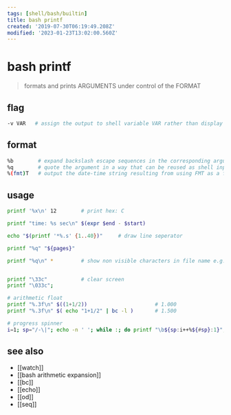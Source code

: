 ```yaml
---
tags: [shell/bash/builtin]
title: bash printf
created: '2019-07-30T06:19:49.208Z'
modified: '2023-01-23T13:02:00.560Z'
---
```


# bash printf

> formats and prints ARGUMENTS under control of the FORMAT

## flag

```sh
-v VAR   # assign the output to shell variable VAR rather than display it on the standard output
```

## format

```sh
%b        # expand backslash escape sequences in the corresponding argument
%q        # quote the argument in a way that can be reused as shell input
%(fmt)T   # output the date-time string resulting from using FMT as a format string for strftime(3)
```

## usage

```sh
printf '%x\n' 12        # print hex: C

printf "time: %s sec\n" $(expr $end - $start)

echo "$(printf '*%.s' {1..40})"     # draw line seperator

printf "%q" "${pages}" 

printf "%q\n" *         # show non visible characters in file name e.g.


printf "\33c"           # clear screen
printf "\033c";

# arithmetic float
printf "%.3f\n" $((1+1/2))                      # 1.000
printf "%.3f\n" $( echo "1+1/2" | bc -l )       # 1.500

# progress spinner
i=1; sp="/-\|"; echo -n ' '; while :; do printf "\b${sp:i++%${#sp}:1}"; done
```

## see also

- [[watch]]
- [[bash arithmetic expansion]]
- [[bc]]
- [[echo]]
- [[od]]
- [[seq]]
